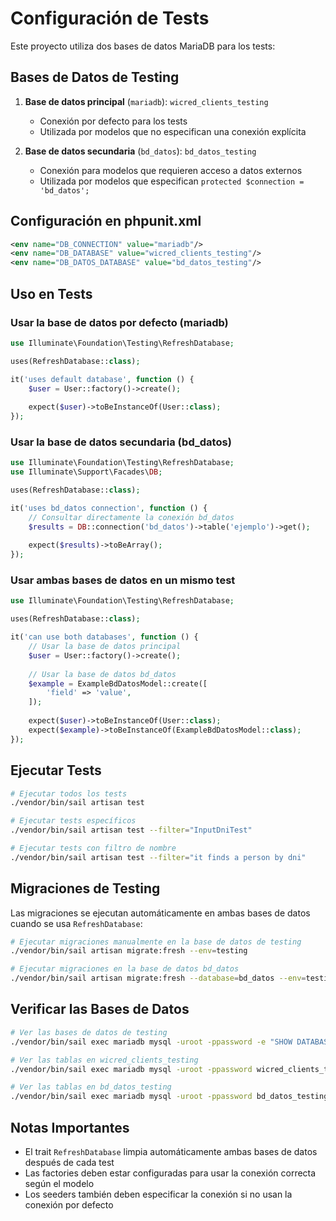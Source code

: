 # Configuración de Tests

Este proyecto utiliza dos bases de datos MariaDB para los tests:

## Bases de Datos de Testing

1. **Base de datos principal** (`mariadb`): `wicred_clients_testing`
    - Conexión por defecto para los tests
    - Utilizada por modelos que no especifican una conexión explícita

2. **Base de datos secundaria** (`bd_datos`): `bd_datos_testing`
    - Conexión para modelos que requieren acceso a datos externos
    - Utilizada por modelos que especifican `protected $connection = 'bd_datos';`

## Configuración en phpunit.xml

```xml
<env name="DB_CONNECTION" value="mariadb"/>
<env name="DB_DATABASE" value="wicred_clients_testing"/>
<env name="DB_DATOS_DATABASE" value="bd_datos_testing"/>
```

## Uso en Tests

### Usar la base de datos por defecto (mariadb)

```php
use Illuminate\Foundation\Testing\RefreshDatabase;

uses(RefreshDatabase::class);

it('uses default database', function () {
    $user = User::factory()->create();
    
    expect($user)->toBeInstanceOf(User::class);
});
```

### Usar la base de datos secundaria (bd_datos)

```php
use Illuminate\Foundation\Testing\RefreshDatabase;
use Illuminate\Support\Facades\DB;

uses(RefreshDatabase::class);

it('uses bd_datos connection', function () {
    // Consultar directamente la conexión bd_datos
    $results = DB::connection('bd_datos')->table('ejemplo')->get();
    
    expect($results)->toBeArray();
});
```

### Usar ambas bases de datos en un mismo test

```php
use Illuminate\Foundation\Testing\RefreshDatabase;

uses(RefreshDatabase::class);

it('can use both databases', function () {
    // Usar la base de datos principal
    $user = User::factory()->create();
    
    // Usar la base de datos bd_datos
    $example = ExampleBdDatosModel::create([
        'field' => 'value',
    ]);
    
    expect($user)->toBeInstanceOf(User::class);
    expect($example)->toBeInstanceOf(ExampleBdDatosModel::class);
});
```

## Ejecutar Tests

```bash
# Ejecutar todos los tests
./vendor/bin/sail artisan test

# Ejecutar tests específicos
./vendor/bin/sail artisan test --filter="InputDniTest"

# Ejecutar tests con filtro de nombre
./vendor/bin/sail artisan test --filter="it finds a person by dni"
```

## Migraciones de Testing

Las migraciones se ejecutan automáticamente en ambas bases de datos cuando se usa `RefreshDatabase`:

```bash
# Ejecutar migraciones manualmente en la base de datos de testing
./vendor/bin/sail artisan migrate:fresh --env=testing

# Ejecutar migraciones en la base de datos bd_datos
./vendor/bin/sail artisan migrate:fresh --database=bd_datos --env=testing
```

## Verificar las Bases de Datos

```bash
# Ver las bases de datos de testing
./vendor/bin/sail exec mariadb mysql -uroot -ppassword -e "SHOW DATABASES LIKE '%testing%';"

# Ver las tablas en wicred_clients_testing
./vendor/bin/sail exec mariadb mysql -uroot -ppassword wicred_clients_testing -e "SHOW TABLES;"

# Ver las tablas en bd_datos_testing
./vendor/bin/sail exec mariadb mysql -uroot -ppassword bd_datos_testing -e "SHOW TABLES;"
```

## Notas Importantes

- El trait `RefreshDatabase` limpia automáticamente ambas bases de datos después de cada test
- Las factories deben estar configuradas para usar la conexión correcta según el modelo
- Los seeders también deben especificar la conexión si no usan la conexión por defecto


